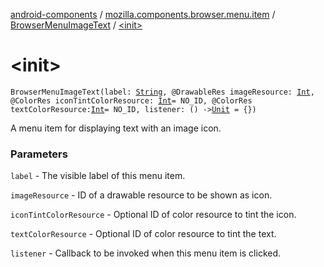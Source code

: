 [android-components](../../index.md) / [mozilla.components.browser.menu.item](../index.md) / [BrowserMenuImageText](index.md) / [&lt;init&gt;](./-init-.md)

# &lt;init&gt;

`BrowserMenuImageText(label: `[`String`](https://kotlinlang.org/api/latest/jvm/stdlib/kotlin/-string/index.html)`, @DrawableRes imageResource: `[`Int`](https://kotlinlang.org/api/latest/jvm/stdlib/kotlin/-int/index.html)`, @ColorRes iconTintColorResource: `[`Int`](https://kotlinlang.org/api/latest/jvm/stdlib/kotlin/-int/index.html)` = NO_ID, @ColorRes textColorResource: `[`Int`](https://kotlinlang.org/api/latest/jvm/stdlib/kotlin/-int/index.html)` = NO_ID, listener: () -> `[`Unit`](https://kotlinlang.org/api/latest/jvm/stdlib/kotlin/-unit/index.html)` = {})`

A menu item for displaying text with an image icon.

### Parameters

`label` - The visible label of this menu item.

`imageResource` - ID of a drawable resource to be shown as icon.

`iconTintColorResource` - Optional ID of color resource to tint the icon.

`textColorResource` - Optional ID of color resource to tint the text.

`listener` - Callback to be invoked when this menu item is clicked.